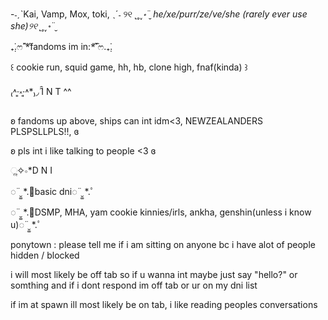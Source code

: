 -˗ˏˋKai, Vamp, Mox, toki, ˎˊ˗
୨୧ ˻˳˯*॰¨̮ he/xe/purr/ze/ve/she (rarely ever use she)୨୧ ˻˳˯*॰¨̮

₊̣̇.ෆ˟̑*̑fandoms im in:*̑˟̑ෆ.₊̣̇.

꒰ cookie run, squid game, hh, hb, clone high, fnaf(kinda) ꒱

₍˄·͈༝·͈˄*₎◞ ̑̑I N T ^^

ʚ fandoms up above, ships can int idm<3, NEWZEALANDERS PLSPSLLPLS!!,  ɞ

ʚ pls int i like talking to people <3 ɞ

ૢ✧∘*D N I

◌¨̮͚ *.ﾟbasic dni◌¨̮͚ *.ﾟ

◌¨̮͚ *.ﾟDSMP, MHA, yam cookie kinnies/irls, ankha, genshin(unless i know u)◌¨̮͚ *.ﾟ


ponytown :
please tell me if i am sitting on anyone bc i have alot of people hidden / blocked

i will most likely be off tab so if u wanna int maybe just say "hello?" or somthing and if i dont respond im off tab or ur on my dni list

if im at spawn ill most likely be on tab, i like reading peoples conversations
